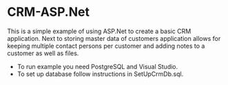# CRM-ASP.Net
This is a simple example of using ASP.Net to create a basic CRM application. Next to storing master data of customers application allows for keeping multiple contact persons per customer and adding notes to a customer as well as files.

<ul>
    <li>To run example you need PostgreSQL and Visual Studio.</li>
    <li>To set up database follow instructions in SetUpCrmDb.sql.</li>
</ul>
